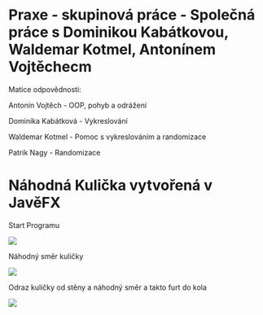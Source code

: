 # Praxe - skupinová práce - Společná práce s Dominikou Kabátkovou, Waldemar Kotmel, Antonínem Vojtěchecm
Matice odpovědnosti:

Antonín Vojtěch - OOP, pohyb a odrážení

Dominika Kabátková - Vykreslování

Waldemar Kotmel - Pomoc s vykreslováním a randomizace

Patrik Nagy - Randomizace

# Náhodná Kulička vytvořená v JavěFX
 Start Programu
 
 ![](4.jpg) 
 
 Náhodný směr kuličky
 
 ![](1.jpg)
 
 Odraz kuličky od stěny a náhodný směr a takto furt do kola
 
 ![](2.jpg) 
